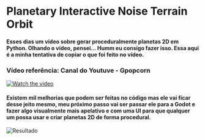 # Planetary Interactive Noise Terrain Orbit 

#### Esses dias um vídeo sobre gerar proceduralmente planetas 2D em Python. Olhando o vídeo, pensei... Humm eu consigo fazer isso. Essa aqui é a minha tentativa de copiar o que foi feito no vídeo.

### Vídeo referência: Canal do Youtuve - Gpopcorn
[![Watch the video](https://i.ytimg.com/vi/9_vhEbdv1iE/hq720.jpg?sqp=-oaymwEXCNAFEJQDSFryq4qpAwkIARUAAIhCGAE=&rs=AOn4CLD8OjbGtmx8GdL3HreHibsUpFjPlQ)](https://youtu.be/vt5fpE0bzSY)

#### Existem mil melhorias que podem ser feitas no código mas ele vai ficar desse jeito mesmo, meu próximo passo vai ser passar ele para a Godot e fazer algo visualmente mais apelativo e com uma UI para que qualquer um possa usar e criar planetas 2D de forma procedural.

![Resultado](result.gif)


